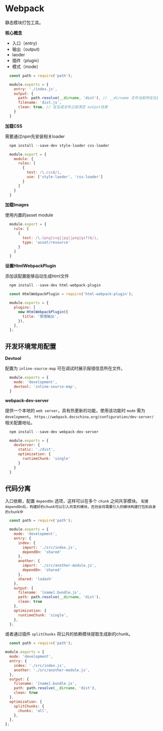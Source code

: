 # Webpack  
静态模块打包工具。

__核心概念__  
- 入口（entry)
- 输出（output)
- laoder
- 插件（plugin）
- 模式（mode）

```js
  const path = require('path');

  module.exports = {
    entry: './index.js',
    output: {
      path: path.resolve(__dirname, 'dist'), // __dirname 文件当前所在位置的路径
      filename: 'dist.js',
      clean: true, // 在生成文件之前清空 output目录
    }
  }
```

__加载CSS__

需要通过npm先安装相关loader

```js
  npm install --save-dev style-loader css-loader
```
```js
  module.export = {
    module: {
      rules: [
        {
          test: /\.css$/i,
          use: ['style-laoder', 'css-loader']
        }
      ]
    }
  }
```

__加载Images__

使用内置的asset module

```js
  module.export = {
    rule: [
      {
        test: /\.(png|svg|jpg|jpeg|gif)$/i,
        type: 'asset/resource'
      }
    ]
  }
```

__设置HtmlWebpackPlugin__

添加该配置能够自动生成html文件

```js
  npm install --save-dev html-webpack-plugin
```

```js
  const HtmlWebpackPlugin = require('html-webpack-plugin');

  module.exports = { 
    plugins: [
      new HtmlWebpackPlugin({
        title: '管理输出',
      }),
    ],
  };
```

## 开发环境常用配置

__Devtool__

配置为 `inline-source-map` 可在调试时展示报错信息所在文件。
```js
  module.exports = {
    mode: 'development',
    devtool: 'inline-source-map',
  }
```

__webpack-dev-server__

提供一个本地的 `web server`，具有热更新的功能，使用该功能时 `mode` 需为 `development`。
`https://webpack.docschina.org/configuration/dev-server/` 相关配置地址。
```js
  npm install --save-dev webpack-dev-server
```

```js
  module.exports = {
    devServer: {
      static: './dist',
      optimization: {
        runtimeChunk: 'single'
      }
    }
  }
```

## 代码分离  

入口依赖，配置 `dependOn` 选项，这样可以在多个 `chunk` 之间共享模块。
`配置dependOn后，构建好的chunk可以引入共享的模块，否则会将需要引入的模块构建打包到自身的chunk中`

```js
  const path = require('path');

  module.exports = {
    mode: 'development',
    entry: {
      index: {
        import: './src/index.js',
        dependOn: 'shared'
      },
      another: {
        import: './src/another-module.js',
        dependOn: 'shared'
      },
      shared: 'lodash'
    },
    output: {
      filename: '[name].bundle.js',
      path: path.resolve(__dirname, 'dist'),
      clean: true
    },
    optimization: {
      runtimeChunk: 'single',
    },
  };
```

或者通过插件 `splitChunks` 将公共的依赖模块提取生成新的chunk。

```js
  const path = require('path');

module.exports = {
  mode: 'development',
  entry: {
    index: './src/index.js',
    another: './src/another-module.js',
  },
  output: {
    filename: '[name].bundle.js',
    path: path.resolve(__dirname, 'dist'),
    clean: true
  },
  optimization: {
    splitChunks: {
      chunks: 'all',
    },
  },
};
```